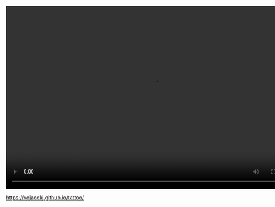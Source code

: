 <video controls width="800" height="500" autoplay>
        <source src="https://github.com/vojacekj/tattoo/raw/main/video.mp4" type="video/mp4">
</video>

https://vojacekj.github.io/tattoo/
